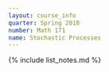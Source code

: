 ```yaml
---
layout: course_info
quarter: Spring 2018
number: Math 171
name: Stochastic Processes
---
```


{% include list_notes.md %}
